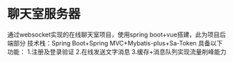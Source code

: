# 聊天室服务器
通过websocket实现的在线聊天室项目，使用spring boot+vue搭建，此为项目后端部分
技术栈：Spring Boot+Spring MVC+Mybatis-plus+Sa-Token
具备以下功能：
1.注册及登录验证
2.在线发送文字消息
3.缓存+消息队列实现流量削峰能力

